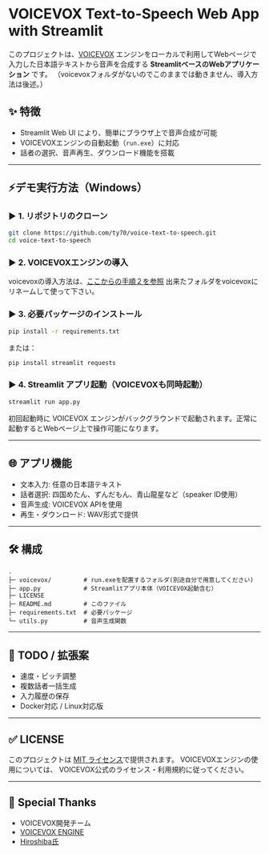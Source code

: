 # VOICEVOX Text-to-Speech Web App with Streamlit

このプロジェクトは、[VOICEVOX](https://voicevox.hiroshiba.jp/) エンジンをローカルで利用してWebページで入力した日本語テキストから音声を合成する **StreamlitベースのWebアプリケーション** です。
（voicevoxフォルダがないのでこのままでは動きません、導入方法は後述。）

## ✨ 特徴

* Streamlit Web UI により、簡単にブラウザ上で音声合成が可能
* VOICEVOXエンジンの自動起動（`run.exe`）に対応
* 話者の選択、音声再生、ダウンロード機能を搭載

---

## ⚡デモ実行方法（Windows）

### ▶ 1. リポジトリのクローン

```bash
git clone https://github.com/ty70/voice-text-to-speech.git
cd voice-text-to-speech
```

### ▶ 2. VOICEVOXエンジンの導入

voicevoxの導入方法は、[ここからの手順２を参照](https://github.com/ty70/voicevox-text-to-speech.git)
出来たフォルダをvoicevoxにリネームして使って下さい。

### ▶ 3. 必要パッケージのインストール

```bash
pip install -r requirements.txt
```

または：

```bash
pip install streamlit requests
```

### ▶ 4. Streamlit アプリ起動（VOICEVOXも同時起動）

```bash
streamlit run app.py
```

初回起動時に VOICEVOX エンジンがバックグラウンドで起動されます。正常に起動するとWebページ上で操作可能になります。

---

## 🌐 アプリ機能

* 文本入力: 任意の日本語テキスト
* 話者選択: 四国めたん、ずんだもん、青山龍星など（speaker ID使用）
* 音声生成: VOICEVOX APIを使用
* 再生・ダウンロード: WAV形式で提供

---

## 🛠 構成

```
.
├─ voicevox/         # run.exeを配置するフォルダ(別途自分で用意してください)
├─ app.py            # Streamlitアプリ本体（VOICEVOX起動含む）
├─ LICENSE
├─ README.md         # このファイル
├─ requirements.txt  # 必要パッケージ
└─ utils.py          # 音声生成関数
```
---

## 📅 TODO / 拡張案

* 速度・ピッチ調整
* 複数話者一括生成
* 入力履歴の保存
* Docker対応 / Linux対応版

---

## ✅ LICENSE

このプロジェクトは [MIT ライセンス](./LICENSE)で提供されます。
VOICEVOXエンジンの使用については、
VOICEVOX公式のライセンス・利用規約に従ってください。

---

## 🙏 Special Thanks

* VOICEVOX開発チーム
* [VOICEVOX ENGINE](https://github.com/VOICEVOX/voicevox_engine)
* [Hiroshiba氏](https://github.com/hiroshiba)
